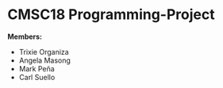 # CMSC18 Programming-Project
**Members:**
* Trixie Organiza
* Angela Masong
* Mark Peña
* Carl Suello

